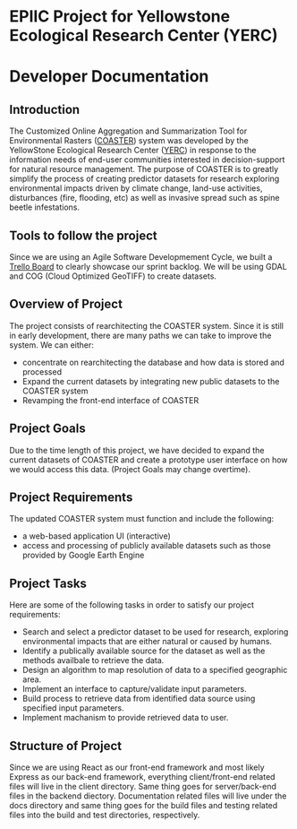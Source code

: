 # EPIIC Project for Yellowstone Ecological Research Center (YERC)
# Developer Documentation

## Introduction
The Customized Online Aggregation and Summarization Tool for Environmental Rasters (<a href="https://www.scirp.org/journal/paperinformation.aspx?paperid=26321">COASTER</a>) system was developed by the YellowStone Ecological Research Center (<a href="https://www.yellowstoneresearch.org/">YERC</a>) in response to the information needs of end-user communities interested in decision-support for natural resource management. The purpose of COASTER is to greatly simplify the process of creating predictor datasets for research exploring environmental impacts driven by climate change, land-use activities, disturbances (fire, flooding, etc) as well as invasive spread such as spine beetle infestations.

## Tools to follow the project
Since we are using an Agile Software Developmement Cycle, we built a <a href="https://trello.com/b/PMgDugQn/esof-423-epiic">Trello Board</a> to clearly showcase our sprint backlog. 
We will be using GDAL and COG (Cloud Optimized GeoTIFF) to create datasets.

## Overview of Project
The project consists of rearchitecting the COASTER system. Since it is still in early development, there are many paths we can take to improve the system. We can either: 
* concentrate on rearchitecting the database and how data is stored and processed
* Expand the current datasets by integrating new public datasets to the COASTER system
* Revamping the front-end interface of COASTER

## Project Goals
Due to the time length of this project, we have decided to expand the current datasets of COASTER and create a prototype user interface on how we would access this data. (Project Goals may change overtime). 

## Project Requirements
The updated COASTER system must function and include the following:
* a web-based application UI (interactive)
* access and processing of publicly available datasets such as those provided by Google Earth Engine

## Project Tasks
Here are some of the following tasks in order to satisfy our project requirements:
* Search and select a predictor dataset to be used for research, exploring environmental impacts that are either natural or caused by humans.
* Identify a publically available source for the dataset as well as the methods availbale to retrieve the data.
* Design an algorithm to map resolution of data to a specified geographic area.
* Implement an interface to capture/validate input parameters.
* Build process to retrieve data from identified data source using specified input parameters.
* Implement machanism to provide retrieved data to user.

## Structure of Project
Since we are using React as our front-end framework and most likely Express as our back-end framework, everything client/front-end related files will live in the client directory. Same thing goes for server/back-end files in the backend diectory. 
Documentation related files will live under the docs directory and same thing goes for the build files and testing related files into the build and test directories, respectively.

